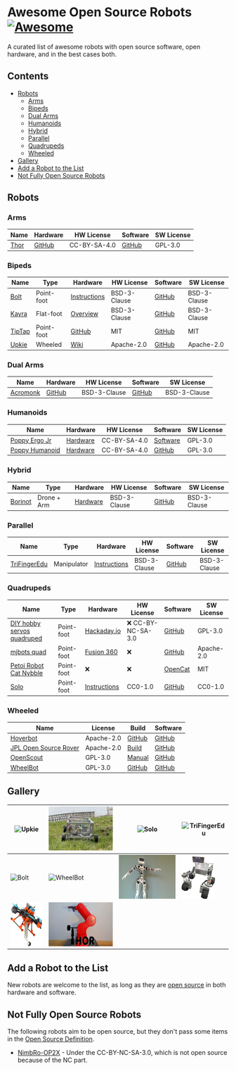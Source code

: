 # Awesome Open Source Robots [![Awesome](https://awesome.re/badge.svg)](https://awesome.re)

A curated list of awesome robots with open source software, open hardware, and in the best cases both.

## Contents

* [Robots](#robots)
    * [Arms](#arms)
    * [Bipeds](#bipeds)
    * [Dual Arms](#dual-arms)
    * [Humanoids](#humanoids)
    * [Hybrid](#hybrid)
    * [Parallel](#parallel)
    * [Quadrupeds](#quadrupeds)
    * [Wheeled](#wheeled)
* [Gallery](#gallery)
* [Add a Robot to the List](#add-a-robot-to-the-list)
* [Not Fully Open Source Robots](#not-fully-open-source-robots)

## Robots

### Arms

| Name | Hardware | HW License | Software | SW License |
|------|----------|------------|----------|------------|
| [Thor](http://thor.angel-lm.com/) | [GitHub](https://github.com/AngelLM/Thor) | CC-BY-SA-4.0 | [GitHub](https://github.com/AngelLM/grbl/) | GPL-3.0 |

### Bipeds

| Name | Type       | Hardware | HW License | Software | SW License |
|------|------------|----------|------------|----------|------------|
| [Bolt](https://www.youtube.com/watch?v=x2jYQdjT_es) | Point-foot | [Instructions](https://github.com/open-dynamic-robot-initiative/open_robot_actuator_hardware/blob/master/mechanics/biped_6dof_v1/README.md#biped-robot-6dof-v1) | BSD-3-Clause | [GitHub](https://github.com/orgs/open-dynamic-robot-initiative/repositories?for=bolt) | BSD-3-Clause |
| [Kayra](https://youtu.be/ZpM4JqCai9M) | Flat-foot | [Overview](https://kayra.org/en/1-how-to-build/build-overview) | BSD-3-Clause | [GitHub](https://github.com/assadollahi/kayra) | BSD-3-Clause |
| [TipTap](https://hackaday.io/project/163093-tiptap) | Point-foot | [GitHub](https://github.com/DarrenLevine/TipTap/tree/master/parts) | MIT | [GitHub](https://github.com/DarrenLevine/TipTap/tree/master/software) | MIT |
| [Upkie](https://hackaday.io/project/185729-upkie-wheeled-biped-robot) | Wheeled | [Wiki](https://github.com/upkie/upkie/wiki) | Apache-2.0 | [GitHub](https://github.com/upkie/upkie) | Apache-2.0 |

### Dual Arms

| Name | Hardware | HW License | Software | SW License |
|------|----------|------------|----------|------------|
| [Acromonk](https://github.com/dfki-ric-underactuated-lab/acromonk) | [GitHub](https://github.com/dfki-ric-underactuated-lab/acromonk/tree/main/hardware) | BSD-3-Clause | [GitHub](https://github.com/dfki-ric-underactuated-lab/acromonk/tree/main/software) | BSD-3-Clause |

### Humanoids

| Name  | Hardware | HW License | Software | SW License |
|-------|----------|------------|----------|------------|
| [Poppy Ergo Jr](https://github.com/poppy-project/poppy-ergo-jr/) | [Hardware](https://github.com/poppy-project/poppy-ergo-jr/tree/master/hardware) | CC-BY-SA-4.0 | [Software](https://github.com/poppy-project/poppy-ergo-jr/tree/master/software) | GPL-3.0 |
| [Poppy Humanoid](https://www.poppy-project.org/en/robots/poppy-humanoid/) | [Hardware](https://github.com/poppy-project/poppy-humanoid/tree/master/hardware) | CC-BY-SA-4.0 | [GitHub](https://github.com/poppy-project/poppy-humanoid/tree/master/software) | GPL-3.0 |

### Hybrid

| Name  | Type          | Hardware | HW License | Software | SW License |
|-------|---------------|----------|------------|----------|------------|
| [Borinot](http://www.iri.upc.edu/borinot) | Drone + Arm | [Hardware](https://github.com/hidro-iri/Borinot/blob/main/hardware/README.md) | BSD-3-Clause | [GitHub](https://github.com/hidro-iri/Borinot/blob/main/software/README.md) | BSD-3-Clause |

### Parallel

| Name  | Type          | Hardware | HW License | Software | SW License |
|-------|---------------|----------|------------|----------|------------|
| [TriFingerEdu](https://webdav.tuebingen.mpg.de/trifinger/) | Manipulator | [Instructions](https://github.com/open-dynamic-robot-initiative/open_robot_actuator_hardware/blob/master/mechanics/tri_finger_edu_v1/README.md#trifingeredu-v1) | BSD-3-Clause | [GitHub](https://github.com/orgs/open-dynamic-robot-initiative/repositories?for=trifinger_edu) | BSD-3-Clause |

### Quadrupeds

| Name  | Type          | Hardware | HW License | Software | SW License |
|-------|---------------|----------|------------|----------|------------|
| [DIY hobby servos quadruped](https://hackaday.io/project/171456-diy-hobby-servos-quadruped-robot) | Point-foot | [Hackaday.io](https://hackaday.io/project/171456/instructions) | ❌ CC-BY-NC-SA-3.0 | [GitHub](https://github.com/miguelasd688/4-legged-robot-model) | GPL-3.0 |
| [mjbots quad](https://hackaday.io/project/167845-mjbots-quad) | Point-foot | [Fusion 360](https://myhub.autodesk360.com/ue2cb4876/g/shares/SH56a43QTfd62c1cd968fcf1b110c6f45fbb) | ❌ | [GitHub](https://github.com/mjbots/quad/) | Apache-2.0 |
| [Petoi Robot Cat Nybble](https://www.petoi.com/collections/robots/products/petoi-nybble-robot-cat) | Point-foot | ❌ | ❌ | [OpenCat](https://github.com/PetoiCamp/OpenCat) | MIT |
| [Solo](https://www.youtube.com/watch?v=VjpmQ9MsLKg) | Point-foot | [Instructions](https://github.com/open-dynamic-robot-initiative/open_robot_actuator_hardware/blob/master/mechanics/quadruped_robot_12dof_v1/README.md#quadruped-robot-12dof-v1) | CC0-1.0 |  [GitHub](https://github.com/orgs/open-dynamic-robot-initiative/repositories?for=solo) | CC0-1.0 |

### Wheeled

| Name | License | Build | Software |
|------|---------|-------|----------|
| [Hoverbot](https://www.youtube.com/watch?v=syxE1NEU7lw) | Apache-2.0 | [GitHub](https://github.com/mjbots/hoverbot/blob/main/BOM.md) | [GitHub](https://github.com/mjbots/hoverbot/) |
| [JPL Open Source Rover](https://open-source-rover.readthedocs.io/en/latest/) | Apache-2.0 | [Build](https://github.com/nasa-jpl/open-source-rover#rover-build-roadmap) | [GitHub](https://github.com/nasa-jpl/osr-rover-code) |
| [OpenScout](https://hackaday.com/2022/09/26/robotic-platform-is-open-sourced-and-user-friendly/) | GPL-3.0 | [Manual](https://github.com/cbedio/OpenScout/blob/main/Documentation/CAD_Files/Instruction_Manual/InstructionManual.pdf) | [GitHub](https://github.com/cbedio/OpenScout) |
| [WheelBot](https://sites.google.com/view/wheelbot) | GPL-3.0 | [GitHub](https://github.com/AndReGeist/wheelbot-v2.5) | [GitHub](https://github.com/AndReGeist/wheelbot-v2.5/tree/main/firmware) |

## Gallery

| <img src="https://user-images.githubusercontent.com/1189580/172118225-dfb4c6e6-d56b-4d37-9bd2-56370cc25a35.png" alt="Upkie" height="100"> | <img src="https://github.com/cbedio/OpenScout/blob/main/Documentation/Images/agriscout_incline.png" alt="OpenScout" height="100"> | <img src="https://raw.githubusercontent.com/open-dynamic-robot-initiative/open_robot_actuator_hardware/master/mechanics/quadruped_robot_12dof_v1/images/solo12_8.jpg" alt="Solo" height="100"> | <img src="https://raw.githubusercontent.com/open-dynamic-robot-initiative/open_robot_actuator_hardware/master/mechanics/tri_finger_edu_v1/images/manipulator_platform_1.jpg" alt="TriFingerEdu" height="100"> |
|--|--|--|--|
| <img src="https://raw.githubusercontent.com/open-dynamic-robot-initiative/open_robot_actuator_hardware/master/mechanics/biped_6dof_v1/images/biped_3.jpg" alt="Bolt" height="100"> | <img src="https://user-images.githubusercontent.com/1189580/235462247-90e2f20b-1159-4989-b1c8-911d1e334b7e.png" alt="WheelBot" height="100"> | <img src="gallery/poppy-humanoid.jpg" alt="Poppy Humanoid" height="100"> | <img src="gallery/jpl-open-source-rover.png" alt="JPL Open Source Rover" height="100"> |
| <img src="gallery/borinot.png" alt="Borinot" height="100"> | <img src="https://raw.githubusercontent.com/AngelLM/Thor/cb227b58d3ee1fa9c77efdd04331f981718d7ac2/doc/main.jpg" alt="Thor" height="100"> | | |

## Add a Robot to the List

New robots are welcome to the list, as long as they are [open source](CONTRIBUTING.md) in both hardware and software.

## Not Fully Open Source Robots

The following robots aim to be open source, but they don't pass some items in the [Open Source Definition](https://en.wikipedia.org/wiki/The_Open_Source_Definition).

* [NimbRo-OP2X](https://github.com/NimbRo/nimbro-op2) - Under the CC-BY-NC-SA-3.0, which is not open source because of the NC part.

